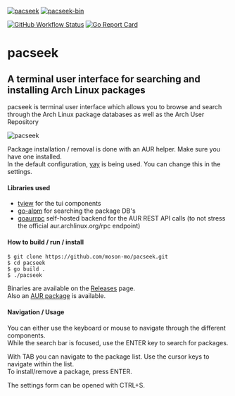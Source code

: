 [![pacseek](https://img.shields.io/aur/version/pacseek?color=1793d1&label=pacseek&logo=arch-linux&style=for-the-badge)](https://aur.archlinux.org/packages/pacseek/)
[![pacseek-bin](https://img.shields.io/aur/version/pacseek-bin?color=1793d1&label=pacseek-bin&logo=arch-linux&style=for-the-badge)](https://aur.archlinux.org/packages/pacseek-bin/)

[![GitHub Workflow Status](https://img.shields.io/github/workflow/status/moson-mo/pacseek/Build)](https://github.com/moson-mo/pacseek/actions) 
[![Go Report Card](https://goreportcard.com/badge/github.com/moson-mo/pacseek)](https://goreportcard.com/report/github.com/moson-mo/pacseek)

# pacseek
## A terminal user interface for searching and installing Arch Linux packages

pacseek is terminal user interface which allows you to browse and search through the Arch Linux package databases as well as the Arch User Repository  

![pacseek](https://github.com/moson-mo/pacseek/blob/main/assets/pacseek_animation.gif?raw=true?inline=true)

Package installation / removal is done with an AUR helper. Make sure you have one installed.  
In the default configuration, [yay](https://github.com/Jguer/yay) is being used. You can change this in the settings.  

#### Libraries used

* [tview](https://github.com/rivo/tview) for the tui components
* [go-alpm](https://github.com/Jguer/go-alpm) for searching the package DB's
* [goaurrpc](https://github.com/moson-mo/goaurrpc) self-hosted backend for the AUR REST API calls (to not stress the official aur.archlinux.org/rpc endpoint)

#### How to build / run / install

```
$ git clone https://github.com/moson-mo/pacseek.git
$ cd pacseek
$ go build .
$ ./pacseek
```

Binaries are available on the [Releases](releases/) page.  
Also an [AUR package](https://aur.archlinux.org/packages/pacseek/) is available.

#### Navigation / Usage

You can either use the keyboard or mouse to navigate through the different components.  
While the search bar is focused, use the ENTER key to search for packages.  

With TAB you can navigate to the package list. Use the cursor keys to navigate within the list.  
To install/remove a package, press ENTER.  

The settings form can be opened with CTRL+S.  
